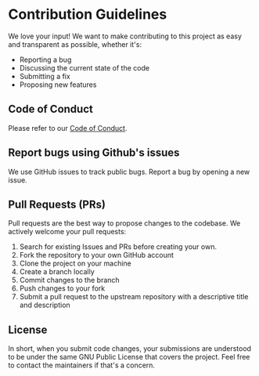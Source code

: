 # Contribution Guidelines

We love your input! We want to make contributing to this project as easy and transparent as possible, whether it's:

* Reporting a bug
* Discussing the current state of the code
* Submitting a fix
* Proposing new features

## Code of Conduct

Please refer to our [Code of Conduct](https://github.com/drewling/wordpress-serp-preview-plugin/blob/master/CODE_OF_CONDUCT.md).

## Report bugs using Github's issues

We use GitHub issues to track public bugs. Report a bug by opening a new issue.

## Pull Requests (PRs)

Pull requests are the best way to propose changes to the codebase. We actively welcome your pull requests:

1. Search for existing Issues and PRs before creating your own.
2. Fork the repository to your own GitHub account
3. Clone the project on your machine
4. Create a branch locally
5. Commit changes to the branch
6. Push changes to your fork
7. Submit a pull request to the upstream repository with a descriptive title and description

## License

In short, when you submit code changes, your submissions are understood to be under the same GNU Public License that covers the project. Feel free to contact the maintainers if that's a concern.
